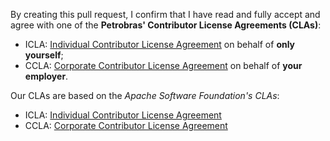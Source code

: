 By creating this pull request, I confirm that I have read and fully accept and agree with one of the **Petrobras' Contributor License Agreements (CLAs)**: 

* ICLA: [Individual Contributor License Agreement](../blob/main/clas/individual_cla.md) on behalf of **only yourself**;
* CCLA: [Corporate Contributor License Agreement](../blob/main/clas/corporate_cla.md) on behalf of **your employer**.

Our CLAs are based on the *Apache Software Foundation's CLAs*:

* ICLA: [Individual Contributor License Agreement](https://www.apache.org/licenses/icla.pdf)
* CCLA: [Corporate Contributor License Agreement](https://www.apache.org/licenses/cla-corporate.pdf)